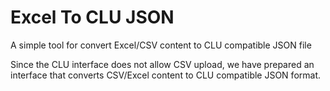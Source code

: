 # Excel To CLU JSON
A simple tool for convert Excel/CSV content to CLU compatible JSON file

Since the CLU interface does not allow CSV upload, we have prepared an interface that converts CSV/Excel content to CLU compatible JSON format.
